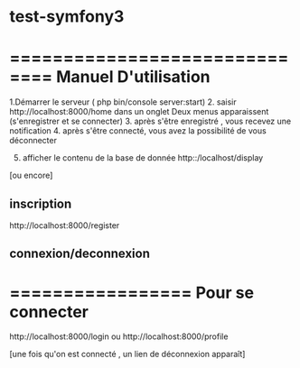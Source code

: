 # test-symfony3

==============================
Manuel D'utilisation
=============================

1.Démarrer le serveur ( php bin/console server:start)
2. saisir http://localhost:8000/home dans un onglet
	Deux menus apparaissent (s'enregistrer et se connecter)
3. après s'être enregistré , vous recevez une notification
4. après s'être connecté, vous avez la possibilité de vous déconnecter

5. afficher le contenu de la base de donnée http::/localhost/display


[ou encore]


inscription
-----------
http://localhost:8000/register

connexion/deconnexion
---------------------

=================
Pour se connecter
=================

http://localhost:8000/login
ou
http://localhost:8000/profile

[une fois qu'on est connecté , un lien de déconnexion apparaît]
